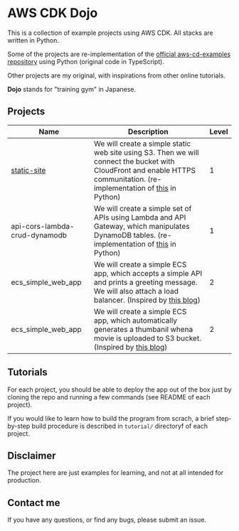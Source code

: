 # AWS CDK Dojo

This is a collection of example projects using AWS CDK. All stacks are written in Python.

Some of the projects are re-implementation of the [official aws-cd-examples repository](https://github.com/aws-samples/aws-cdk-examples) using Python (original code in TypeScript).

Other projects are my original, with inspirations from other online tutorials.

**Dojo** stands for "training gym" in Japanese.

## Projects

| Name      | Description | Level |
| ----------- | ----------- | ----- |
| [static-site](static-site) | We will create a simple static web site using S3. Then we will connect the bucket with CloudFront and enable HTTPS communitation. (re-implementation of [this](https://github.com/aws-samples/aws-cdk-examples/tree/master/typescript/static-site) in Python)| 1 |
| api-cors-lambda-crud-dynamodb | We will create a simple set of APIs using Lambda and API Gateway, which manipulates DynamoDB tables. (re-implementation of [this](https://github.com/aws-samples/aws-cdk-examples/tree/master/typescript/api-cors-lambda-crud-dynamodb) in Python)| 1 |
| ecs_simple_web_app | We will create a simple ECS app, which accepts a simple API and prints a greeting message. We will also attach a load balancer. (Inspired by [this blog]( https://aws.amazon.com/blogs/compute/getting-started-with-the-aws-cloud-development-kit-for-amazon-ecs/)) | 2 |
| ecs_simple_web_app | We will create a simple ECS app, which automatically generates a thumbanil whena movie is uploaded to S3 bucket. (Inspired by [this blog](https://serverless.com/blog/serverless-application-for-long-running-process-fargate-lambda/))| 2 |

## Tutorials
For each project, you should be able to deploy the app out of the box just by cloning the repo and running a few commands (see README of each project).

If you would like to learn how to build the program from scrach, a brief step-by-step build procedure is described in `tutorial/` directoryf of each project.

## Disclaimer
The project here are just examples for learning, and not at all intended for production.

## Contact me
If you have any questions, or find any bugs, please submit an issue.